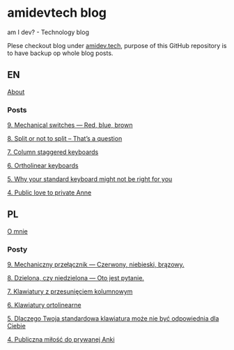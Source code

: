 # amidevtech blog 
am I dev? - Technology blog

Plese checkout blog under [amidev.tech](https://amidev.tech), purpose of this GitHub repository is to have backup op whole blog posts.


## EN
[About](./en/about.md)
### Posts

[9. Mechanical switches — Red, blue, brown](./en/posts/9_mechanical_switches_red_blue_brown/index.md)

[8. Split or not to split – That’s a question](./en/posts/8_split_keyboards/index.md)

[7. Column staggered keyboards](./en/posts/7_column_staggered_keyboards/index.md)

[6. Ortholinear keyboards](./en/posts/6_ortholinear_keyboards/index.md)

[5. Why your standard keyboard might not be right for you](./en/posts/5_your_keyboard_might_not_be_right_for_you/index.md)

[4. Public love to private Anne](./en/posts/4_public_love_to_private_anne/index.md)




## PL
[O mnie](./pl/o-mnie.md)
### Posty

[9. Mechaniczny przełącznik — Czerwony, niebieski, brązowy.](./pl/posts/9_przelaczniki_mechaniczne/index.md)

[8. Dzielona, czy niedzielona — Oto jest pytanie.](./pl/posts/8_klawiatury_dzielone/index.md)

[7. Klawiatury z przesunięciem kolumnowym](./pl/posts/7_przesuniecie_kolumnowe/index.md)

[6. Klawiatury ortolinearne](./pl/posts/6_klawiatury_ortolinearne/index.md)

[5. Dlaczego Twoja standardowa klawiatura może nie być odpowiednia dla Ciebie](./pl/posts/5_twoja_klawiatura_nie_jest_odpowiednia_dla_ciebie/index.md)

[4. Publiczna miłość do prywanej Anki](./pl/posts/4_publiczna_milosc_do_prywatnej_anki/index.md)

